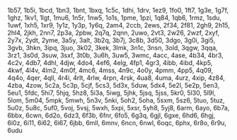 1b57, 1b5i, 1bcd, 1bn3, 1bnt, 1bxq, 1c5c, 1dhi, 1drv, 1ez9, 1fo0, 1ft7, 1g3e, 1g7f, 1ghz, 1kv1, 1lgt, 1mu6, 1n5r, 1nw5, 1o1s, 1pme, 1pzi, 1q84, 1qb6, 1rmz, 1sdu, 1uwf, 1xh5, 1xr9, 1y1z, 1y3p, 1y6q, 2am4, 2ccb, 2ews, 2f34, 2f81, 2gh9, 2h15, 2hl4, 2jkh, 2nn7, 2p3a, 2pbw, 2q7q, 2qnn, 2uwo, 2vt3, 2w26, 2wzf, 2xyf, 2y7x, 2ydt, 2yme, 3a5y, 3alt, 3b2q, 3b7j, 3c8b, 3d50, 3dgo, 3g0i, 3gi5, 3gvb, 3hkn, 3ipq, 3juo, 3k02, 3kek, 3lmk, 3n1c, 3nsn, 3old, 3qgw, 3qqa, 3rz1, 3s0d, 3suw, 3sxf, 3t0b, 3u6h, 3uw5, 3wmc, 4acc, 4ase, 4b34, 4br3, 4c2v, 4db7, 4dhl, 4djw, 4do4, 4ef6, 4elg, 4fp1, 4gr3, 4ibb, 4ibd, 4kp5, 4kwf, 4l4v, 4lm2, 4m0f, 4mc6, 4mss, 4n9c, 4o0y, 4pmm, 4pp5, 4q09, 4q4o, 4qer, 4qll, 4r4i, 4rlt, 4rlw, 4rpn, 4rsk, 4ua8, 4uma, 4urz, 4xip, 4z84, 4zba, 4zow, 5c2a, 5c3p, 5cjf, 5cs3, 5d3x, 5duw, 5dx4, 5e2l, 5e2p, 5en3, 5eu1, 5fdc, 5hi7, 5hjq, 5hz8, 5i3a, 5iwg, 5jhk, 5jsq, 5jss, 5kr0, 5l30, 5l9l, 5lom, 5m04, 5mpk, 5mwh, 5n3v, 5nki, 5oh2, 5oha, 5sxm, 5sz6, 5tuo, 5tuz, 5u0z, 5u8c, 5uf0, 5voj, 5vsj, 5wxh, 5xpi, 5xsr, 5yh8, 5yj8, 6arm, 6ayo, 6b7a, 6bbx, 6cwn, 6d2o, 6dz3, 6f3b, 6fnr, 6fo5, 6g3q, 6gjl, 6gxe, 6hd6, 6hgj, 6i0z, 6i11, 6i62, 6i67, 6jbb, 6mll, 6mnv, 6ncn, 6nwl, 6oqc, 6phx, 6r8o, 6r9u, 6udu

